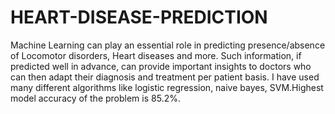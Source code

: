 # HEART-DISEASE-PREDICTION
Machine Learning can play an essential role in predicting presence/absence of Locomotor disorders, Heart diseases and more. Such information, if predicted well in advance, can provide important insights to doctors who can then adapt their diagnosis and treatment per patient basis.
I have used many different algorithms like logistic regression, naive bayes, SVM.Highest model accuracy of the problem is 85.2%. 

